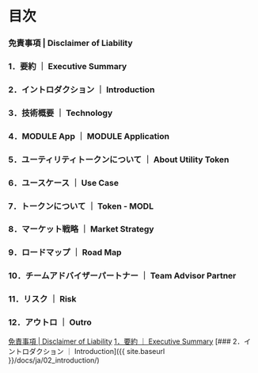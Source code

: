 # 目次

### 免責事項 | Disclaimer of Liability 
### 1．要約 ｜ Executive Summary 
### 2．イントロダクション ｜ Introduction 
### 3．技術概要 ｜ Technology 
### 4．MODULE App ｜ MODULE Application 
### 5．ユーティリティトークンについて ｜ About Utility Token 
### 6．ユースケース ｜ Use Case 
### 7．トークンについて ｜ Token - MODL 
### 8．マーケット戦略 ｜ Market Strategy 
### 9．ロードマップ ｜ Road Map 
### 10．チームアドバイザーパートナー ｜ Team Advisor Partner 
### 11．リスク ｜ Risk 
### 12．アウトロ ｜ Outro


[免責事項 | Disclaimer of Liability](https://www.google.co.jp/)
[1．要約 ｜ Executive Summary](https://www.google.co.jp/)
[### 2．イントロダクション ｜ Introduction]({{ site.baseurl }}/docs/ja/02_introduction/)
[](https://www.google.co.jp/)
[](https://www.google.co.jp/)
[](https://www.google.co.jp/)
[](https://www.google.co.jp/)
[](https://www.google.co.jp/)
[](https://www.google.co.jp/)
[](https://www.google.co.jp/)
[](https://www.google.co.jp/)